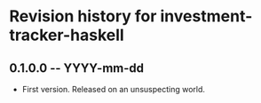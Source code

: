 # Revision history for investment-tracker-haskell

## 0.1.0.0 -- YYYY-mm-dd

* First version. Released on an unsuspecting world.
